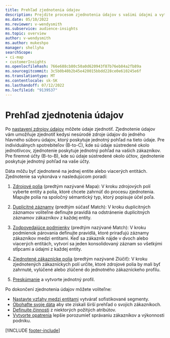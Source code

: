 ```yaml
---
title: Prehľad zjednotenia údajov
description: Prejdite procesom zjednotenia údajov s vašimi údajmi a vytvorte jednu množinu údajov zjednotených zákazníckych profilov.
ms.date: 05/10/2022
ms.reviewer: v-wendysmith
ms.subservice: audience-insights
ms.topic: overview
author: v-wendysmith
ms.author: mukeshpo
manager: shellyha
searchScope:
- ci-map
- customerInsights
ms.openlocfilehash: 766e688cb80c50a0d620943f87b76eb84a2fb89a
ms.sourcegitcommit: 3c5b0b40b2b45e420015bbdd228ce0e610245e6f
ms.translationtype: MT
ms.contentlocale: sk-SK
ms.lasthandoff: 07/12/2022
ms.locfileid: "9139537"
---
```

# <a name="data-unification-overview"></a>Prehľad zjednotenia údajov

Po [nastavení zdrojov údajov](data-sources.md) môžete údaje zjednotiť. Zjednotenie údajov vám umožňuje zjednotiť kedysi nesúrodé zdroje údajov do jedného hlavného súboru údajov, ktorý poskytuje jednotný pohľad na tieto údaje. Pre individuálnych spotrebiteľov (B-to-C), kde sú údaje sústredené okolo jednotlivcov, zjednotenie poskytuje jednotný pohľad na vašich zákazníkov. Pre firemné účty (B-to-B), kde sú údaje sústredené okolo účtov, zjednotenie poskytuje jednotný pohľad na vaše účty.

Dáta môžu byť zjednotené na jednej entite alebo viacerých entitách. Zjednotenie sa vykonáva v nasledujúcom poradí:

1. [Zdrojové polia](map-entities.md) (predtým nazývané Mapa): V kroku zdrojových polí vyberte entity a polia, ktoré chcete zahrnúť do procesu zjednotenia. Mapujte polia na spoločný sémantický typ, ktorý popisuje účel poľa.

1. [Duplicitné záznamy](remove-duplicates.md) (predtým súčasť Match): V kroku duplicitných záznamov voliteľne definujte pravidlá na odstránenie duplicitných záznamov zákazníkov z každej entity.

1. [Zodpovedajúce podmienky](match-entities.md) (predtým nazývané Match): V kroku podmienok párovania definujte pravidlá, ktoré priraďujú záznamy zákazníkov medzi entitami. Keď sa zákazník nájde v dvoch alebo viacerých entitách, vytvorí sa jeden konsolidovaný záznam so všetkými stĺpcami a údajmi z každej entity.

1. [Zjednotené zákaznícke polia](merge-entities.md) (predtým nazývané Zlúčiť): V kroku zjednotených zákazníckych polí určite, ktoré zdrojové polia by mali byť zahrnuté, vylúčené alebo zlúčené do jednotného zákazníckeho profilu.  

1. [Preskúmanie](review-unification.md) a vytvorte jednotný profil.

Po dokončení zjednotenia údajov môžete voliteľne:

- [Nastavte vzťahy medzi entitami](relationships.md) vytvárať sofistikované segmenty.
- [Obohaťte svoje dáta](enrichment-hub.md) aby ste získali širší prehľad o svojich zákazníkoch.
- [Definujte činnosti](activities.md) z niektorých požitých atribútov.
- [Vytvorte opatrenia](measures.md) lepšie porozumieť správaniu zákazníkov a výkonnosti podniku.

[!INCLUDE [footer-include](includes/footer-banner.md)]
